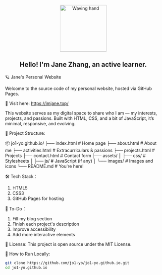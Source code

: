 <p align="center">
  <img src="https://media.giphy.com/media/hvRJCLFzcasrR4ia7z/giphy.gif" width="150" alt="Waving hand" />
</p>

<h2 align="center">Hello! I'm Jane Zhang, an active learner.</h2>










🪐 Jane's Personal Website

Welcome to the source code of my personal website, hosted via GitHub Pages.

🔗 Visit here: https://imjane.top/ 

This website serves as my digital space to share who I am — my interests, projects, and passions. Built with HTML, CSS, and a bit of JavaScript, it’s minimal, responsive, and evolving.



📁 Project Structure:

📦 jo1-yo.github.io/
├── index.html # Home page
├── about.html # About me
├── activities.html # Extracurriculars & passions
├── projects.html # Projects
├── contact.html # Contact form
├── assets/
│ ├── css/ # Stylesheets
│ ├── js/ # JavaScript (if any)
│ └── images/ # Images and icons
└── README.md # You're here!

🛠️ Tech Stack：
1. HTML5
2. CSS3
3. GitHub Pages for hosting


📌 To-Do：
 1. Fill my blog section
 2. Finish each project's description
 3. Improve accessibility
 4. Add more interactive elements

 📄 License:
 This project is open source under the MIT License.

 🚀 How to Run Locally:
```bash
git clone https://github.com/jo1-yo/jo1-yo.github.io.git
cd jo1-yo.github.io
